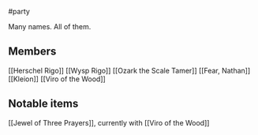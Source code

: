 #party 

Many names. All of them.

## Members
[[Herschel Rigo]]
[[Wysp Rigo]]
[[Ozark the Scale Tamer]]
[[Fear, Nathan]]
[[Kleion]]
[[Viro of the Wood]]

## Notable items
[[Jewel of Three Prayers]], currently with [[Viro of the Wood]]
